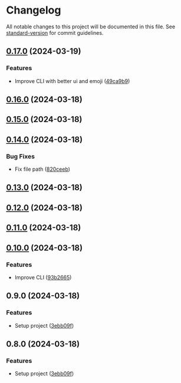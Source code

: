 # Changelog

All notable changes to this project will be documented in this file. See [standard-version](https://github.com/conventional-changelog/standard-version) for commit guidelines.

## [0.17.0](https://github.com/fadhlaouir/create-express-node-starter/compare/v0.16.0...v0.17.0) (2024-03-19)


### Features

* Improve CLI with better ui and emoji ([49ca9b9](https://github.com/fadhlaouir/create-express-node-starter/commit/49ca9b942d16d1a031dde0baf02b15c61d8e4562))

## [0.16.0](https://github.com/fadhlaouir/create-express-node-starter/compare/v0.15.0...v0.16.0) (2024-03-18)

## [0.15.0](https://github.com/fadhlaouir/create-express-node-starter/compare/v0.14.0...v0.15.0) (2024-03-18)

## [0.14.0](https://github.com/fadhlaouir/create-express-node-starter/compare/v0.13.0...v0.14.0) (2024-03-18)


### Bug Fixes

* Fix file path ([820ceeb](https://github.com/fadhlaouir/create-express-node-starter/commit/820ceebfd897785bbdadaf52baaf6e4245e3af7d))

## [0.13.0](https://github.com/fadhlaouir/create-express-node-starter/compare/v0.12.0...v0.13.0) (2024-03-18)

## [0.12.0](https://github.com/fadhlaouir/create-express-node-starter/compare/v0.11.0...v0.12.0) (2024-03-18)

## [0.11.0](https://github.com/fadhlaouir/create-express-node-starter/compare/v0.10.0...v0.11.0) (2024-03-18)

## [0.10.0](https://github.com/fadhlaouir/create-express-node-starter/compare/v0.9.0...v0.10.0) (2024-03-18)


### Features

* Improve CLI ([93b2665](https://github.com/fadhlaouir/create-express-node-starter/commit/93b2665de9af18692267505ff1402458775c2af6))

## 0.9.0 (2024-03-18)


### Features

* Setup project ([3ebb09f](https://github.com/fadhlaouir/create-express-node-starter/commit/3ebb09f9c0b966779f12072a3034f8f432788d50))

## 0.8.0 (2024-03-18)


### Features

* Setup project ([3ebb09f](https://github.com/fadhlaouir/create-express-node-starter/commit/3ebb09f9c0b966779f12072a3034f8f432788d50))
